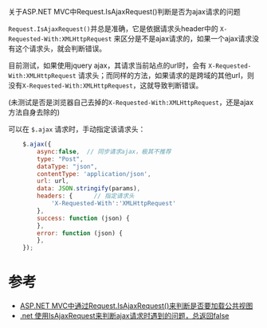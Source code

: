 关于ASP.NET MVC中Request.IsAjaxRequest()判断是否为ajax请求的问题


`Request.IsAjaxRequest()`并总是准确，它是依据请求头header中的 `X-Requested-With:XMLHttpRequest` 来区分是不是ajax请求的，如果一个ajax请求没有这个请求头，就会判断错误。

目前测试，如果使用jquery ajax，其请求当前站点的url时，会有 `X-Requested-With:XMLHttpRequest` 请求头；而同样的方法，如果请求的是跨域的其他url，则没有`X-Requested-With:XMLHttpRequest`，这就导致判断错误。

(未测试是否是浏览器自己去掉的`X-Requested-With:XMLHttpRequest`，还是ajax方法自身去除的)

可以在 `$.ajax` 请求时，手动指定该请求头：

```js
    $.ajax({
        async:false,  // 同步请求ajax，极其不推荐
        type: "Post",
        dataType: "json",
        contentType: 'application/json',
        url: url,
        data: JSON.stringify(params),
        headers: {      // 指定请求头
            'X-Requested-With':'XMLHttpRequest'
        },
        success: function (json) {
        },
        error: function (json) {
        },
    });
```

# 参考

- [ASP.NET MVC中通过Request.IsAjaxRequest()来判断是否要加载公共视图](https://www.cnblogs.com/nele/p/4974840.html)
- [.net 使用IsAjaxRequest来判断ajax请求时遇到的问题，总返回false](https://blog.csdn.net/weixin_46382369/article/details/121459033)